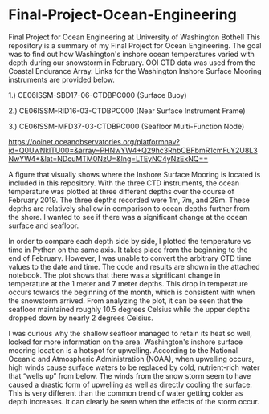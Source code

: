 # Final-Project-Ocean-Engineering
Final Project for Ocean Engineering at University of Washington Bothell
This repository is a summary of my Final Project for Ocean Engineering.
The goal was to find out how Washington's inshore ocean temperatures varied with depth during our snowstorm in February. 
OOI CTD data was used from the Coastal Endurance Array. Links for the Washington Inshore Surface Mooring instruments are provided below.

1.) CE06ISSM-SBD17-06-CTDBPC000 (Surface Buoy)

2.) CE06ISSM-RID16-03-CTDBPC000 (Near Surface Instrument Frame)

3.) CE06ISSM-MFD37-03-CTDBPC000 (Seafloor Multi-Function Node) 

https://ooinet.oceanobservatories.org/platformnav?id=Q0UwNklTU00=&array=PHNwYW4+Q29hc3RhbCBFbmR1cmFuY2U8L3NwYW4+&lat=NDcuMTM0NzU=&lng=LTEyNC4yNzExNQ==

A figure that visually shows where the Inshore Surface Mooring is located is included in this repository.
With the three CTD instruments, the ocean temperature was plotted at three different depths over the course of February 2019. 
The three depths recorded were 1m, 7m, and 29m.
These depths are relatively shallow in comparison to ocean depths further from the shore. I wanted to see if there was a significant change at the ocean surface and seafloor.

In order to compare each depth side by side, I plotted the temperature vs time in Python on the same axis. It takes place from the beginning to the end of February. However, I was unable to convert the arbitrary CTD time values to the date and time.
The code and results are shown in the attached notebook. 
The plot shows that there was a significant change in temperature at the 1 meter and 7 meter depths. This drop in temperature occurs towards the beginning of the month, which is consistent with when the snowstorm arrived.
From analyzing the plot, it can be seen that the seafloor maintained roughly 10.5 degrees Celsius while the upper depths dropped down by nearly 2 degrees Celsius.

I was curious why the shallow seafloor managed to retain its heat so well, looked for more information on the area.
Washington's inshore surface mooring location is a hotspot for upwelling.
According to the National Oceanic and Atmospheric Administration (NOAA), when upwelling occurs, high winds cause surface waters to be replaced by cold, nutrient-rich water that “wells up” from below.
The winds from the snow storm seem to have caused a drastic form of upwelling as well as directly cooling the surface.
This is very different than the common trend of water getting colder as depth increases.
It can clearly be seen when the effects of the storm occur.
